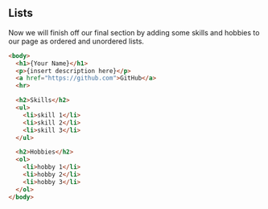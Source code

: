 ## Lists

Now we will finish off our final section by adding some skills and hobbies to our page as ordered and unordered lists.

```html
<body>
  <h1>{Your Name}</h1>
  <p>{insert description here}</p>
  <a href="https://github.com">GitHub</a>
  <hr>

  <h2>Skills</h2>
  <ul>
    <li>skill 1</li>
    <li>skill 2</li>
    <li>skill 3</li>
  </ul>

  <h2>Hobbies</h2>
  <ol>
    <li>hobby 1</li>
    <li>hobby 2</li>
    <li>hobby 3</li>
  </ol>
</body>
```
